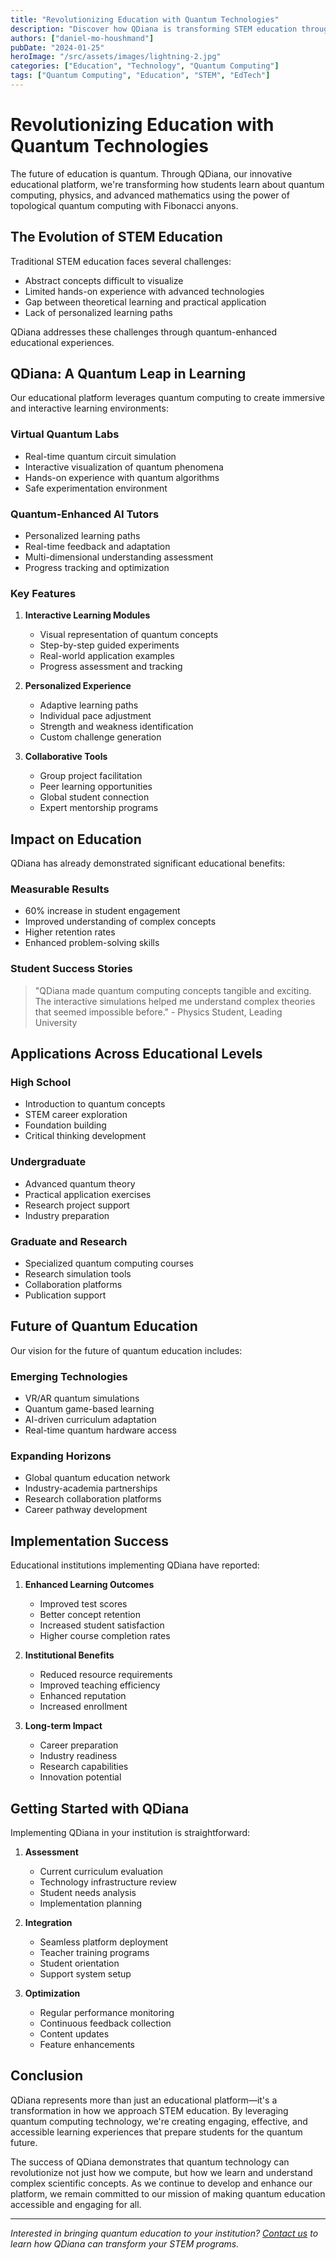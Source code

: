 ```yaml
---
title: "Revolutionizing Education with Quantum Technologies"
description: "Discover how QDiana is transforming STEM education through quantum computing and interactive learning experiences."
authors: ["daniel-mo-houshmand"]
pubDate: "2024-01-25"
heroImage: "/src/assets/images/lightning-2.jpg"
categories: ["Education", "Technology", "Quantum Computing"]
tags: ["Quantum Computing", "Education", "STEM", "EdTech"]
---
```


# Revolutionizing Education with Quantum Technologies

The future of education is quantum. Through QDiana, our innovative educational platform, we're transforming how students learn about quantum computing, physics, and advanced mathematics using the power of topological quantum computing with Fibonacci anyons.

## The Evolution of STEM Education

Traditional STEM education faces several challenges:
- Abstract concepts difficult to visualize
- Limited hands-on experience with advanced technologies
- Gap between theoretical learning and practical application
- Lack of personalized learning paths

QDiana addresses these challenges through quantum-enhanced educational experiences.

## QDiana: A Quantum Leap in Learning

Our educational platform leverages quantum computing to create immersive and interactive learning environments:

### Virtual Quantum Labs
- Real-time quantum circuit simulation
- Interactive visualization of quantum phenomena
- Hands-on experience with quantum algorithms
- Safe experimentation environment

### Quantum-Enhanced AI Tutors
- Personalized learning paths
- Real-time feedback and adaptation
- Multi-dimensional understanding assessment
- Progress tracking and optimization

### Key Features

1. **Interactive Learning Modules**
   - Visual representation of quantum concepts
   - Step-by-step guided experiments
   - Real-world application examples
   - Progress assessment and tracking

2. **Personalized Experience**
   - Adaptive learning paths
   - Individual pace adjustment
   - Strength and weakness identification
   - Custom challenge generation

3. **Collaborative Tools**
   - Group project facilitation
   - Peer learning opportunities
   - Global student connection
   - Expert mentorship programs

## Impact on Education

QDiana has already demonstrated significant educational benefits:

### Measurable Results
- 60% increase in student engagement
- Improved understanding of complex concepts
- Higher retention rates
- Enhanced problem-solving skills

### Student Success Stories
> "QDiana made quantum computing concepts tangible and exciting. The interactive simulations helped me understand complex theories that seemed impossible before." - Physics Student, Leading University

## Applications Across Educational Levels

### High School
- Introduction to quantum concepts
- STEM career exploration
- Foundation building
- Critical thinking development

### Undergraduate
- Advanced quantum theory
- Practical application exercises
- Research project support
- Industry preparation

### Graduate and Research
- Specialized quantum computing courses
- Research simulation tools
- Collaboration platforms
- Publication support

## Future of Quantum Education

Our vision for the future of quantum education includes:

### Emerging Technologies
- VR/AR quantum simulations
- Quantum game-based learning
- AI-driven curriculum adaptation
- Real-time quantum hardware access

### Expanding Horizons
- Global quantum education network
- Industry-academia partnerships
- Research collaboration platforms
- Career pathway development

## Implementation Success

Educational institutions implementing QDiana have reported:

1. **Enhanced Learning Outcomes**
   - Improved test scores
   - Better concept retention
   - Increased student satisfaction
   - Higher course completion rates

2. **Institutional Benefits**
   - Reduced resource requirements
   - Improved teaching efficiency
   - Enhanced reputation
   - Increased enrollment

3. **Long-term Impact**
   - Career preparation
   - Industry readiness
   - Research capabilities
   - Innovation potential

## Getting Started with QDiana

Implementing QDiana in your institution is straightforward:

1. **Assessment**
   - Current curriculum evaluation
   - Technology infrastructure review
   - Student needs analysis
   - Implementation planning

2. **Integration**
   - Seamless platform deployment
   - Teacher training programs
   - Student orientation
   - Support system setup

3. **Optimization**
   - Regular performance monitoring
   - Continuous feedback collection
   - Content updates
   - Feature enhancements

## Conclusion

QDiana represents more than just an educational platform—it's a transformation in how we approach STEM education. By leveraging quantum computing technology, we're creating engaging, effective, and accessible learning experiences that prepare students for the quantum future.

The success of QDiana demonstrates that quantum technology can revolutionize not just how we compute, but how we learn and understand complex scientific concepts. As we continue to develop and enhance our platform, we remain committed to our mission of making quantum education accessible and engaging for all.

---

*Interested in bringing quantum education to your institution? [Contact us](/contact) to learn how QDiana can transform your STEM programs.*
